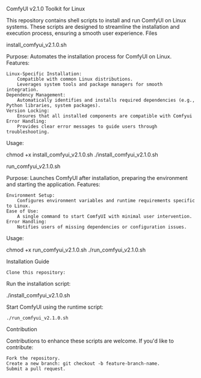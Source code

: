 ComfyUI v2.1.0 Toolkit for Linux

This repository contains shell scripts to install and run ComfyUI on Linux systems. These scripts are designed to streamline the installation and execution process, ensuring a smooth user experience.
Files

install_comfyui_v2.1.0.sh

Purpose: Automates the installation process for ComfyUI on Linux.
Features:

    Linux-Specific Installation:
        Compatible with common Linux distributions.
        Leverages system tools and package managers for smooth integration.
    Dependency Management:
        Automatically identifies and installs required dependencies (e.g., Python libraries, system packages).
    Version Locking:
        Ensures that all installed components are compatible with Comfyui 
    Error Handling:
        Provides clear error messages to guide users through troubleshooting.

Usage:

chmod +x install_comfyui_v2.1.0.sh
./install_comfyui_v2.1.0.sh

run_comfyui_v2.1.0.sh

Purpose: Launches ComfyUI after installation, preparing the environment and starting the application.
Features:

    Environment Setup:
        Configures environment variables and runtime requirements specific to Linux.
    Ease of Use:
        A single command to start ComfyUI with minimal user intervention.
    Error Handling:
        Notifies users of missing dependencies or configuration issues.


Usage:

chmod +x run_comfyui_v2.1.0.sh
./run_comfyui_v2.1.0.sh


Installation Guide

    Clone this repository:


Run the installation script:

./install_comfyui_v2.1.0.sh

Start ComfyUI using the runtime script:

    ./run_comfyui_v2.1.0.sh

Contribution

Contributions to enhance these scripts are welcome. If you'd like to contribute:

    Fork the repository.
    Create a new branch: git checkout -b feature-branch-name.
    Submit a pull request.


